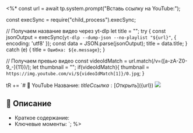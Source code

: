 <%*
const url = await tp.system.prompt("Вставь ссылку на YouTube:");

const execSync = require("child_process").execSync;

// Получаем название видео через yt-dlp
let title = "";
try {
    const jsonOutput = execSync(`yt-dlp --dump-json --no-playlist "${url}"`, { encoding: 'utf8' });
    const data = JSON.parse(jsonOutput);
    title = data.title;
} catch (e) {
    title = `Ошибка: ${e.message}`;
}

// Получаем превью видео
const videoIdMatch = url.match(/v=([a-zA-Z0-9_-]{11})/);
let thumbnail = "";
if(videoIdMatch){
  thumbnail = `https://img.youtube.com/vi/${videoIdMatch[1]}/0.jpg`;
}

tR += `# 🎥 YouTube
Название: ${title}
Ссылка: [Открыть](${url})
![](${thumbnail})

## 📝 Описание
- Краткое содержание:
- Ключевые моменты:
`;
%>
